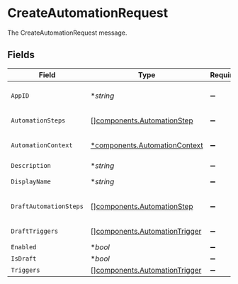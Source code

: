 # CreateAutomationRequest

The CreateAutomationRequest message.


## Fields

| Field                                                                          | Type                                                                           | Required                                                                       | Description                                                                    |
| ------------------------------------------------------------------------------ | ------------------------------------------------------------------------------ | ------------------------------------------------------------------------------ | ------------------------------------------------------------------------------ |
| `AppID`                                                                        | **string*                                                                      | :heavy_minus_sign:                                                             | the app id this workflow_template belongs to                                   |
| `AutomationSteps`                                                              | [][components.AutomationStep](../../models/components/automationstep.md)       | :heavy_minus_sign:                                                             | The automationSteps field.                                                     |
| `AutomationContext`                                                            | [*components.AutomationContext](../../models/components/automationcontext.md)  | :heavy_minus_sign:                                                             | The AutomationContext message.                                                 |
| `Description`                                                                  | **string*                                                                      | :heavy_minus_sign:                                                             | The description field.                                                         |
| `DisplayName`                                                                  | **string*                                                                      | :heavy_minus_sign:                                                             | The displayName field.                                                         |
| `DraftAutomationSteps`                                                         | [][components.AutomationStep](../../models/components/automationstep.md)       | :heavy_minus_sign:                                                             | The draftAutomationSteps field.                                                |
| `DraftTriggers`                                                                | [][components.AutomationTrigger](../../models/components/automationtrigger.md) | :heavy_minus_sign:                                                             | The draftTriggers field.                                                       |
| `Enabled`                                                                      | **bool*                                                                        | :heavy_minus_sign:                                                             | The enabled field.                                                             |
| `IsDraft`                                                                      | **bool*                                                                        | :heavy_minus_sign:                                                             | The isDraft field.                                                             |
| `Triggers`                                                                     | [][components.AutomationTrigger](../../models/components/automationtrigger.md) | :heavy_minus_sign:                                                             | The triggers field.                                                            |